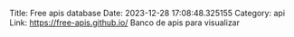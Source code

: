 Title: Free apis database
Date: 2023-12-28 17:08:48.325155
Category: api
Link: https://free-apis.github.io/
Banco de apis para visualizar
